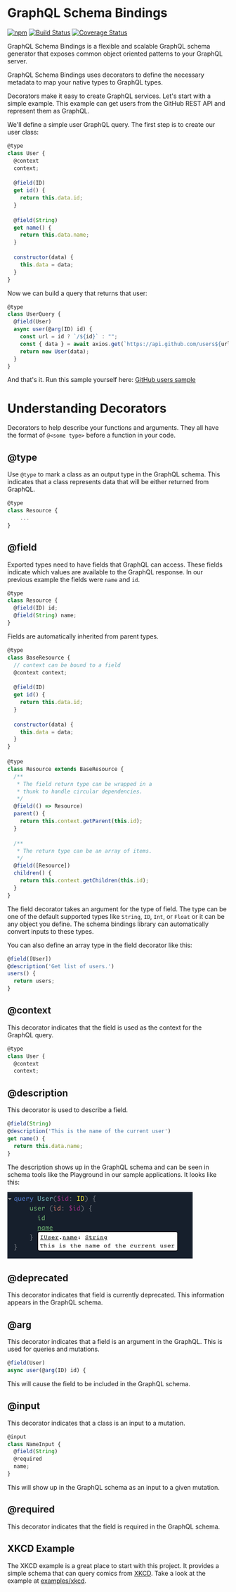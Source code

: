 # GraphQL Schema Bindings


[![npm](https://img.shields.io/npm/v/graphql-schema-bindings.svg)](https://www.npmjs.com/package/graphql-schema-bindings)
[![Build Status](https://travis-ci.org/IBM/graphql-schema-bindings.svg?branch=master)](https://travis-ci.org/IBM/graphql-schema-bindings)
[![Coverage Status](https://coveralls.io/repos/github/IBM/graphql-schema-bindings/badge.svg?branch=master)](https://coveralls.io/github/IBM/graphql-schema-bindings?branch=master)

GraphQL Schema Bindings is a flexible and scalable GraphQL schema generator that exposes common object oriented patterns to your GraphQL server.

GraphQL Schema Bindings uses decorators to define the necessary metadata to map your native types to GraphQL types.

Decorators make it easy to create GraphQL services.  Let's start with a simple example.  This example can get users from the GitHub REST API and represent them as GraphQL.

We'll define a simple user GraphQL query.  The first step is to create our user class:

```javascript
@type
class User {
  @context
  context;

  @field(ID)
  get id() {
    return this.data.id;
  }
  
  @field(String)
  get name() {
    return this.data.name;
  }

  constructor(data) {
    this.data = data;
  }
}
```

Now we can build a query that returns that user:

```javascript
@type
class UserQuery {
  @field(User)
  async user(@arg(ID) id) {
    const url = id ? `/${id}` : "";
    const { data } = await axios.get(`https://api.github.com/users${url}`);
    return new User(data);
  }
}
```

And that's it.  Run this sample yourself here:  [GitHub users sample](examples/github_users)

# Understanding Decorators

Decorators to help describe your functions and arguments.  They all have the format of `@<some type>` before a function in your code.

## @type

Use `@type` to mark a class as an output type in the GraphQL schema.  This indicates that a class represents data that will be either returned from GraphQL.

```javascript
@type
class Resource {
    ...
}
```

## @field

Exported types need to have fields that GraphQL can access.  These fields indicate which values are available to the GraphQL response.  In our previous example the fields were `name` and `id`.

```javascript
@type
class Resource {
  @field(ID) id;
  @field(String) name;
}
```

Fields are automatically inherited from parent types.

```javascript
@type
class BaseResource {
  // context can be bound to a field
  @context context;

  @field(ID)
  get id() {
    return this.data.id;
  }

  constructor(data) {
    this.data = data;
  }
}

@type
class Resource extends BaseResource {
  /**
   * The field return type can be wrapped in a
   * thunk to handle circular dependencies.
   */
  @field(() => Resource)
  parent() {
    return this.context.getParent(this.id);
  }

  /**
   * The return type can be an array of items.
   */
  @field([Resource])
  children() {
    return this.context.getChildren(this.id);
  }
}
```

The field decorator takes an argument for the type of field.  The type can be one of the default supported types like `String`, `ID`, `Int`, or `Float` or it can be any object you define.  The schema bindings library can automatically convert inputs to these types.

You can also define an array type in the field decorator like this:

```javascript
@field([User])
@description('Get list of users.')
users() {
  return users;
}
```

## @context

This decorator indicates that the field is used as the context for the GraphQL query.

```javascript
@type
class User {
  @context
  context;
```

## @description

This decorator is used to describe a field.  

```javascript
@field(String)
@description('This is the name of the current user')
get name() {
  return this.data.name;
}
```

The description shows up in the GraphQL schema and can be seen in schema tools like the Playground in our sample applications.  It looks like this:

![The image description decorator](images/desc.png)


## @deprecated

This decorator indicates that field is currently deprecated.  This information appears in the GraphQL schema.

## @arg

This decorator indicates that a field is an argument in the GraphQL.  This is used for queries and mutations.

```javascript
@field(User)
async user(@arg(ID) id) {
```

This will cause the field to be included in the GraphQL schema.

## @input

This decorator indicates that a class is an input to a mutation.  

```javascript
@input
class NameInput {
  @field(String)
  @required
  name;
}
```

This will show up in the GraphQL schema as an input to a given mutation.

## @required

This decorator indicates that the field is required in the GraphQL schema.


## XKCD Example

The XKCD example is a great place to start with this project.  It provides a simple schema that can query comics from [XKCD](https://xkcd.com).  Take a look at the example at [examples/xkcd](examples/xkcd).